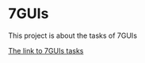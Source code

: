 # 7GUIs

This project is about the tasks of 7GUIs

[The link to 7GUIs tasks](https://eugenkiss.github.io/7guis/)
